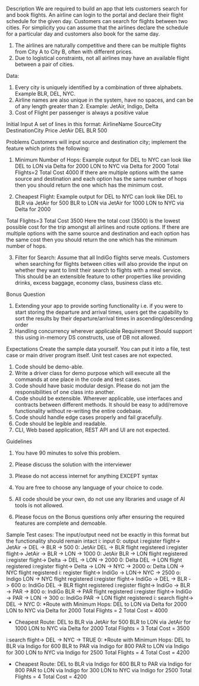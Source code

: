 
Description
We are required to build an app that lets customers search for and book flights. An airline can login to the portal and declare their flight schedule for the given day. Customers can search for flights between two cities. For simplicity you can assume that the airlines declare the schedule for a particular day and customers also book for the same day.
1. The airlines are naturally competitive and there can be multiple flights from City A to City B, often with different prices.
2. Due to logistical constraints, not all airlines may have an available flight between a pair of cities.

Data:
1. Every city is uniquely identified by a combination of three alphabets. Example BLR, DEL, NYC.
2. Airline names are also unique in the system, have no spaces, and can be of any length greater than 2. Example: JetAir, Indigo, Delta
3. Cost of Flight per passenger is always a positive value

Initial Input
A set of lines in this format:
AirlineName 	SourceCity 	DestinationCity 	Price
JetAir		DEL		BLR			500

Problems
Customers will input source and destination city; implement the feature which prints the following:
1. Minimum Number of Hops: Example output for DEL to NYC can look like DEL to LON via Delta for 2000
LON to NYC via Delta for 2000
Total Flights=2
Total Cost 4000
If there are multiple options with the same source and destination and each option has the same number of hops then you should return the one which has the minimum cost.

2. Cheapest Flight: Example output for DEL to NYC can look like
DEL to BLR via JetAir for 500
BLR to LON via JetAir for 1000 
LON to NYC via Delta for 2000

Total Flights=3
Total Cost
3500
Here the total cost (3500) is the lowest possible cost for the trip amongst all airlines and route options.
If there are multiple options with the same source and destination and each option has the same cost then you should return the one which has the minimum number of hops.

3. Filter for Search: Assume that all IndiGo flights serve meals.
Customers when searching for flights between cities will also provide the input on whether they want to limit their search to flights with a meal service. This should be an extensible feature to other properties like providing drinks, excess baggage, economy class, business class etc.

Bonus Question
1. Extending your app to provide sorting functionality i.e. if you were to start storing the departure and arrival times, users get the capability to sort the results by their departure/arrival times in ascending/descending order
2. Handling concurrency wherever applicable
Requirement
Should support this using in-memory DS constructs, use of DB not allowed.

Expectations
Create the sample data yourself. You can put it into a file, test case or main driver program itself. Unit test cases are not expected.
1. Code should be demo-able.
2. Write a driver class for demo purpose which will execute all the commands at one place in the code and test cases.
3. Code should have basic modular design. Please do not jam the responsibilities of one class into another.
4. Code should be extensible. Wherever applicable, use interfaces and contracts between different methods. It should be easy to add/remove functionality without re-writing the entire codebase.
5. Code should handle edge cases properly and fail gracefully.
6. Code should be legible and readable.
7. CLI, Web based application, REST API and UI are not expected.

Guidelines
1. You have 90 minutes to solve this problem.
2. Please discuss the solution with the interviewer
3. Please do not access internet for anything EXCEPT syntax

4. You are free to choose any language of your choice to code.
5. All code should be your own, do not use any libraries and usage of Al tools is not allowed.
6. Please focus on the Bonus questions only after ensuring the required features are complete and demoable.




Sample Test cases:
The input/output need not be exactly in this format but the functionality should remain intact
i: input
0: output
i:register flight-> JetAir -> DEL -> BLR -> 500
0: JetAir DEL -> BLR flight registered
i:register flight-> JetAir -> BLR -> LON -> 1000 0: JetAir BLR -> LON flight registered
i:register flight-> Delta -> DEL -> LON -> 2000 0: Delta DEL -> LON flight registered
i:register flight-> Delta -> LON -> NYC -> 2000 o: Delta LON -> NYC flight registered
i: register flight-> IndiGo -> LON-> NYC -> 2500 o: Indigo LON -> NYC flight registered
i:register flight-> IndiGo -> DEL -> BLR -> 600 o: IndiGo DEL -> BLR flight registered
i:register flight-> IndiGo -> BLR -> PAR -> 800 o: IndiGo BLR -> PAR flight registered
i:register flight-> IndiGo -> PAR -> LON -> 300 o: IndiGo PAR -> LON flight registered
i: search flight-> DEL -> NYC
0:
*Route with Minimum Hops:
DEL to LON via Delta for 2000 LON to NYC via Delta for 2000
Total Flights = 2 Total Cost = 4000


* Cheapest Route:
DEL to BLR via JetAir for 500 BLR to LON via JetAir for 1000 LON to NYC via Delta for 2000
Total Flights = 3
Total Cost = 3500

i:search flight-> DEL -> NYC -> TRUE
0:
*Route with Minimum Hops:
DEL to BLR via Indigo for 600 
BLR to PAR via Indigo for 800
PAR to LON via Indigo for 300 
LON to NYC via Indigo for 2500
Total Flights = 4 Total Cost = 4200

* Cheapest Route:
DEL to BLR via Indigo for 600 
BLR to PAR via Indigo for 800 
PAR to LON via Indigo for 300 
LON to NYC via Indigo for 2500
Total Flights = 4 Total Cost = 4200

